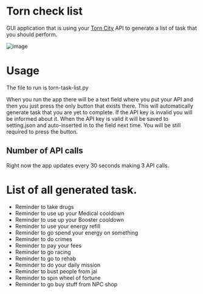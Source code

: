 # Torn check list
GUI application that is using your [Torn City](https://www.torn.com/2531272) API to generate a list of task that you should perform.  

![image](https://user-images.githubusercontent.com/59464917/137616451-2ab048af-c2de-426a-a9ac-85767e2fff9d.png)

# Usage

The file to run is torn-task-list.py 

When you run the app there will be a text field where you put your API and then you just press the only button that exists there. This will automatically generate task that you are yet to complete.
If the API key is invalid you will be informed about it. When the API key is valid it will be saved to setting.json and auto-inserted in to the field next time. You will be still required to press the button.

## Number of API calls
Right now the app updates every 30 seconds making 3 API calls.

# List of all generated task. 

- Reminder to take drugs 
- Reminder to use up your Medical cooldown
- Reminder to use up your Booster cooldown
- Reminder to use your energy refill
- Reminder to go spend your energy on something 
- Reminder to do crimes 
- Reminder to pay your fees
- Reminder to go racing 
- Reminder to go to rehab 
- Reminder to do your daily mission 
- Reminder to bust people from jai
- Reminder to spin wheel of fortune
- Reminder to go buy stuff from NPC shop

